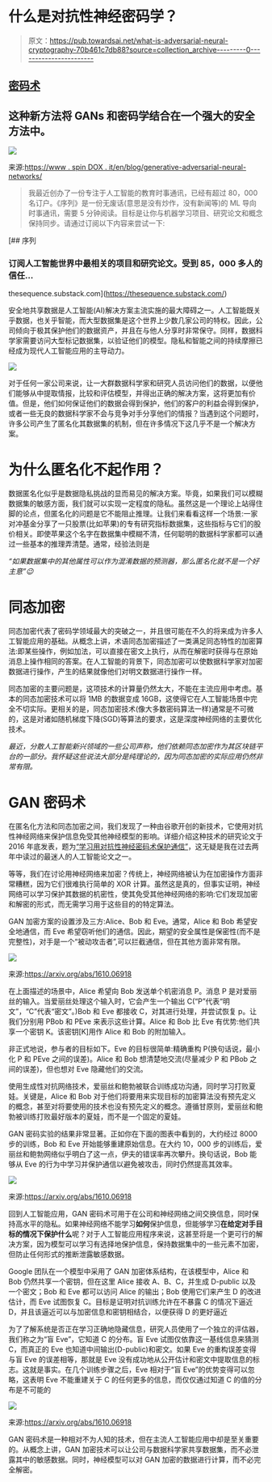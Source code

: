# 什么是对抗性神经密码学？

> 原文：<https://pub.towardsai.net/what-is-adversarial-neural-cryptography-70b461c7db88?source=collection_archive---------0----------------------->

## [密码术](https://towardsai.net/p/category/cryptography)

## 这种新方法将 GANs 和密码学结合在一个强大的安全方法中。

![](img/ebfbb8c3974ff6ce0d92fbbecf16bd5b.png)

来源:[https://www . spin DOX . it/en/blog/generative-adversarial-neural-networks/](https://www.spindox.it/en/blog/generative-adversarial-neural-networks/)

> 我最近创办了一份专注于人工智能的教育时事通讯，已经有超过 80，000 名订户。《序列》是一份无废话(意思是没有炒作，没有新闻等)的 ML 导向时事通讯，需要 5 分钟阅读。目标是让你与机器学习项目、研究论文和概念保持同步。请通过订阅以下内容来尝试一下:

[](https://thesequence.substack.com/) [## 序列

### 订阅人工智能世界中最相关的项目和研究论文。受到 85，000 多人的信任…

thesequence.substack.com](https://thesequence.substack.com/) 

安全地共享数据是人工智能(AI)解决方案主流实施的最大障碍之一。人工智能既关乎数据，也关乎智能，而大型数据集是这个世界上少数几家公司的特权。因此，公司倾向于极其保护他们的数据资产，并且在与他人分享时非常保守。同样，数据科学家需要访问大型标记数据集，以验证他们的模型。隐私和智能之间的持续摩擦已经成为现代人工智能应用的主导动力。

![](img/2af5ffbf756c98a84b477e986129f090.png)

对于任何一家公司来说，让一大群数据科学家和研究人员访问他们的数据，以便他们能够从中提取情报，比较和评估模型，并得出正确的解决方案，这将更加有价值。但是，他们如何保证他们的数据会得到保护，他们的客户的利益会得到保护，或者一些无良的数据科学家不会与竞争对手分享他们的情报？当遇到这个问题时，许多公司产生了匿名化其数据集的机制，但在许多情况下这几乎不是一个解决方案。

# 为什么匿名化不起作用？

数据匿名化似乎是数据隐私挑战的显而易见的解决方案。毕竟，如果我们可以模糊数据集的敏感方面，我们就可以实现一定程度的隐私。虽然这是一个理论上站得住脚的论点，但匿名化的问题是它不能阻止推理。让我们来看看这样一个场景:一家对冲基金分享了一只股票(比如苹果)的专有研究指标数据集，这些指标与它们的股价相关。即使苹果这个名字在数据集中模糊不清，任何聪明的数据科学家都可以通过一些基本的推理弄清楚。通常，经验法则是

*“如果数据集中的其他属性可以作为混淆数据的预测器，那么匿名化就不是一个好主意”😉*

# 同态加密

同态加密代表了密码学领域最大的突破之一，并且很可能在不久的将来成为许多人工智能应用的基础。从概念上讲，术语同态加密描述了一类满足同态特性的加密算法:即某些操作，例如加法，可以直接在密文上执行，从而在解密时获得与在原始消息上操作相同的答案。在人工智能的背景下，同态加密可以使数据科学家对加密数据进行操作，产生的结果就像他们对明文数据进行操作一样。

同态加密的主要问题是，这项技术的计算量仍然太大，不能在主流应用中考虑。基本的同态加密技术可以将 1MB 的数据变成 16GB，这使得它在人工智能场景中完全不切实际。更相关的是，同态加密技术(像大多数密码算法一样)通常是不可微的，这是对诸如随机梯度下降(SGD)等算法的要求，这是深度神经网络的主要优化技术。

*最近，分散人工智能新兴领域的一些公司声称，他们依赖同态加密作为其区块链平台的一部分。我怀疑这些说法大部分是纯理论的，因为同态加密的实际应用仍然非常有限。*

# GAN 密码术

在匿名化方法和同态加密之间，我们发现了一种由谷歌开创的新技术，它使用对抗性神经网络来保护信息免受其他神经模型的影响。详细介绍这种技术的研究论文于 2016 年底发表，题为[“学习用对抗性神经密码术保护通信”](https://arxiv.org/abs/1610.06918)，这无疑是我在过去两年中读过的最迷人的人工智能论文之一。

等等，我们在讨论用神经网络来加密？传统上，神经网络被认为在加密操作方面非常糟糕，因为它们很难执行简单的 XOR 计算。虽然这是真的，但事实证明，神经网络可以学习保护其数据的机密性，使其免受其他神经网络的影响:它们发现加密和解密的形式，而无需学习用于这些目的的特定算法。

GAN 加密方案的设置涉及三方:Alice、Bob 和 Eve。通常，Alice 和 Bob 希望安全地通信，而 Eve 希望窃听他们的通信。因此，期望的安全属性是保密性(而不是完整性)，对手是一个“被动攻击者”,可以拦截通信，但在其他方面非常有限。

![](img/383f158271f8cd729bf842d03fa2486f.png)

来源:https://arxiv.org/abs/1610.06918

在上面描述的场景中，Alice 希望向 Bob 发送单个机密消息 P。消息 P 是对爱丽丝的输入。当爱丽丝处理这个输入时，它会产生一个输出 C(“P”代表“明文”，“C”代表“密文”。)Bob 和 Eve 都接收 C，对其进行处理，并尝试恢复 p。让我们分别用 PBob 和 PEve 来表示这些计算。Alice 和 Bob 比 Eve 有优势:他们共享一个密钥 K。该密钥[K]用作 Alice 和 Bob 的附加输入。

非正式地说，参与者的目标如下。Eve 的目标很简单:精确重构 P(换句话说，最小化 P 和 PEve 之间的误差)。Alice 和 Bob 想清楚地交流(尽量减少 P 和 PBob 之间的误差)，但也想对 Eve 隐藏他们的交流。

使用生成性对抗网络技术，爱丽丝和鲍勃被联合训练成功沟通，同时学习打败夏娃。关键是，Alice 和 Bob 对于他们将要用来实现目标的加密算法没有预先定义的概念，甚至对将要使用的技术也没有预先定义的概念。遵循甘原则，爱丽丝和鲍勃被训练打败最好版本的夏娃，而不是一个固定的夏娃。

GAN 密码实验的结果非常显著。正如你在下面的图表中看到的，大约经过 8000 步的训练，Bob 和 Eve 开始能够重建原始信息。在大约 10，000 步的训练后，爱丽丝和鲍勃网络似乎明白了这一点，伊夫的错误率再次攀升。换句话说，Bob 能够从 Eve 的行为中学习并保护通信以避免被攻击，同时仍然提高其效率。

![](img/42a229e28b14e33e33e73c1a1edeb942.png)

来源:https://arxiv.org/abs/1610.06918

回到人工智能应用，GAN 密码术可用于在公司和神经网络之间交换信息，同时保持高水平的隐私。如果神经网络不能学习**如何**保护信息，但能够学习**在给定对手目标的情况下保护什么**呢？对于人工智能应用程序来说，这甚至将是一个更可行的解决方案，因为模型可以学习有选择地保护信息，保持数据集中的一些元素不加密，但防止任何形式的推断泄露敏感数据。

Google 团队在一个模型中采用了 GAN 加密体系结构，在该模型中，Alice 和 Bob 仍然共享一个密钥，但在这里 Alice 接收 A、B、C，并生成 D-public 以及一个密文；Bob 和 Eve 都可以访问 Alice 的输出；Bob 使用它们来产生 D 的改进估计，而 Eve 试图恢复 C。目标是证明对抗训练允许在不暴露 C 的情况下逼近 D，并且该逼近可以与加密信息和密钥相结合，以便获得 D 的更好逼近

为了了解系统是否正在学习正确地隐藏信息，研究人员使用了一个独立的评估器，我们称之为“盲 Eve”，它知道 C 的分布。盲 Eve 试图仅依靠这一基线信息来猜测 C，而真正的 Eve 也知道中间输出(D-public)和密文。如果 Eve 的重构误差变得与盲 Eve 的误差相等，那就是 Eve 没有成功地从公开估计和密文中提取信息的标志。这就是事实。在几个训练步骤之后，Eve 相对于“盲 Eve”的优势变得可以忽略，这表明 Eve 不能重建关于 C 的任何更多的信息，而仅仅通过知道 C 的值的分布是不可能的

![](img/a4a06f56f10c7cab987cfce4b44bccd4.png)

来源:https://arxiv.org/abs/1610.06918

GAN 密码术是一种相对不为人知的技术，但在主流人工智能应用中却是至关重要的。从概念上讲，GAN 加密技术可以让公司与数据科学家共享数据集，而不必泄露其中的敏感数据。同时，神经模型可以对 GAN 加密的数据进行计算，而不必完全解密。